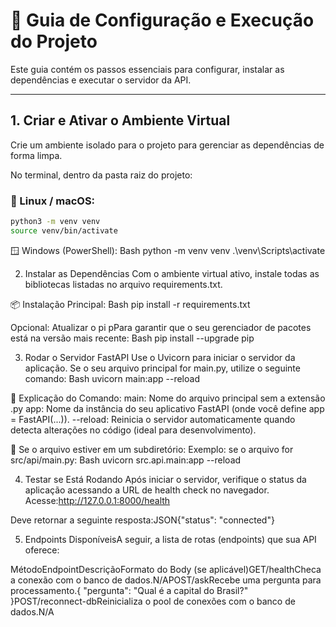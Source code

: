 # 🚀 Guia de Configuração e Execução do Projeto

Este guia contém os passos essenciais para configurar, instalar as dependências e executar o servidor da API.

---

## 1. Criar e Ativar o Ambiente Virtual

Crie um ambiente isolado para o projeto para gerenciar as dependências de forma limpa.

No terminal, dentro da pasta raiz do projeto:

### 🐧 Linux / macOS:

```bash
python3 -m venv venv
source venv/bin/activate
```

🪟 Windows (PowerShell):
Bash
python -m venv venv
.\venv\Scripts\activate

2. Instalar as Dependências
Com o ambiente virtual ativo, instale todas as bibliotecas listadas no arquivo requirements.txt.

📦 Instalação Principal:
Bash
pip install -r requirements.txt

Opcional: Atualizar o pi
pPara garantir que o seu gerenciador de pacotes está na versão mais recente:
Bash
pip install --upgrade pip

3. Rodar o Servidor FastAPI
Use o Uvicorn para iniciar o servidor da aplicação.
Se o seu arquivo principal for main.py, utilize o seguinte comando:
Bash
uvicorn main:app --reload

📘 Explicação do Comando:
main: Nome do arquivo principal sem a extensão .py
app: Nome da instância do seu aplicativo FastAPI (onde você define app = FastAPI(...)).
--reload: Reinicia o servidor automaticamente quando detecta alterações no código (ideal para desenvolvimento).

📂 Se o arquivo estiver em um subdiretório:
Exemplo: se o arquivo for src/api/main.py:
Bash
uvicorn src.api.main:app --reload

4. Testar se Está Rodando
Após iniciar o servidor, verifique o status da aplicação acessando a URL de health check no navegador.
Acesse:http://127.0.0.1:8000/health

Deve retornar a seguinte resposta:JSON{"status": "connected"}

5. Endpoints DisponíveisA seguir, a lista de rotas (endpoints) que sua API oferece:

MétodoEndpointDescriçãoFormato do Body (se aplicável)GET/healthCheca a conexão com o banco de dados.N/APOST/askRecebe uma pergunta para processamento.{ "pergunta": "Qual é a capital do Brasil?" }POST/reconnect-dbReinicializa o pool de conexões com o banco de dados.N/A